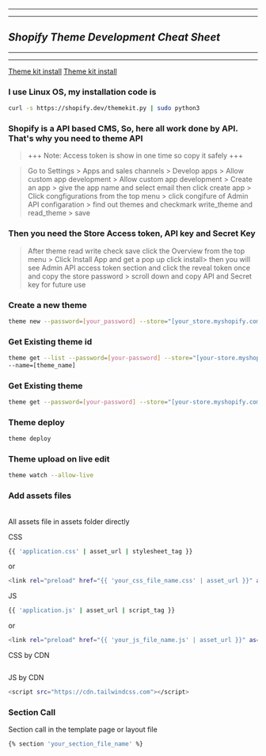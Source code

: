 <hr>
<hr>

## **_Shopify Theme Development Cheat Sheet_**

<hr>
<hr>

[Theme kit install](https://shopify.dev/themes/tools/theme-kit/getting-started)
[Theme kit install](1e89988a1b484a30cdab0b96cc6e28ef)

### **I use Linux OS, my installation code is**

```bash
curl -s https://shopify.dev/themekit.py | sudo python3
```

### **Shopify is a API based CMS, So, here all work done by API. That's why you need to theme API**

> +++ Note: Access token is show in one time so copy it safely +++

> Go to Settings > Apps and sales channels > Develop apps > Allow custom app development > Allow custom app development > Create an app > give the app name and select email then click create app > Click congfigurations from the top menu > click congifure of Admin API configaration > find out themes and checkmark write_theme and read_theme > save

### **Then you need the Store Access token, API key and Secret Key**

> After theme read write check save click the Overview from the top menu > Click Install App and get a pop up click install> then you will see Admin API access token section and click the reveal token once and copy the store password > scroll down and copy API and Secret key for future use

### **Create a new theme**

```bash
theme new --password=[your_password] --store="[your_store.myshopify.com]" --name=[theme_name]
```

### **Get Existing theme id**

```bash
theme get --list --password=[your-password] --store="[your-store.myshopify.com]"
--name=[theme_name]
```

### **Get Existing theme**

```bash
theme get --password=[your-password] --store="[your-store.myshopify.com]" --themeid=[your-theme-id]
```

### **Theme deploy**

```bash
theme deploy
```

### **Theme upload on live edit**

```bash
theme watch --allow-live
```

### **Add assets files**

<br>
All assets file in assets folder directly

CSS

```bash
{{ 'application.css' | asset_url | stylesheet_tag }}
```

or

```bash
<link rel="preload" href="{{ 'your_css_file_name.css' | asset_url }}" as="style">
```

JS

```bash
{{ 'application.js' | asset_url | script_tag }}
```

or

```bash
<link rel="preload" href="{{ 'your_js_file_name.js' | asset_url }}" as="script">
```

CSS by CDN

```bash

```

JS by CDN

```bash
<script src="https://cdn.tailwindcss.com"></script>
```

### **Section Call**

Section call in the template page or layout file

```bash
{% section 'your_section_file_name' %}
```
